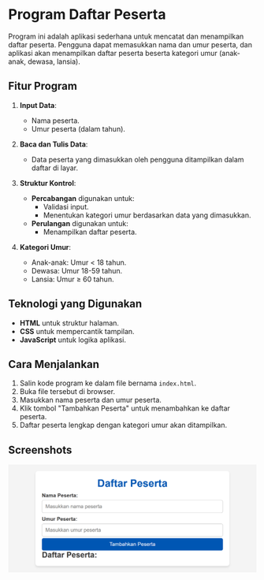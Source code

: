 # Program Daftar Peserta

Program ini adalah aplikasi sederhana untuk mencatat dan menampilkan daftar peserta. Pengguna dapat memasukkan nama dan umur peserta, dan aplikasi akan menampilkan daftar peserta beserta kategori umur (anak-anak, dewasa, lansia).

## Fitur Program

1. **Input Data**:

    - Nama peserta.
    - Umur peserta (dalam tahun).

2. **Baca dan Tulis Data**:

    - Data peserta yang dimasukkan oleh pengguna ditampilkan dalam daftar di layar.

3. **Struktur Kontrol**:

    - **Percabangan** digunakan untuk:
        - Validasi input.
        - Menentukan kategori umur berdasarkan data yang dimasukkan.
    - **Perulangan** digunakan untuk:
        - Menampilkan daftar peserta.

4. **Kategori Umur**:
    - Anak-anak: Umur < 18 tahun.
    - Dewasa: Umur 18-59 tahun.
    - Lansia: Umur ≥ 60 tahun.

## Teknologi yang Digunakan

-   **HTML** untuk struktur halaman.
-   **CSS** untuk mempercantik tampilan.
-   **JavaScript** untuk logika aplikasi.

## Cara Menjalankan

1. Salin kode program ke dalam file bernama `index.html`.
2. Buka file tersebut di browser.
3. Masukkan nama peserta dan umur peserta.
4. Klik tombol "Tambahkan Peserta" untuk menambahkan ke daftar peserta.
5. Daftar peserta lengkap dengan kategori umur akan ditampilkan.

## Screenshots

![Tampilan Program](screenshot.png)
